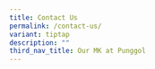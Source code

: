 ```yaml
---
title: Contact Us
permalink: /contact-us/
variant: tiptap
description: ""
third_nav_title: Our MK at Punggol
---
```

